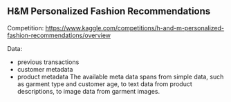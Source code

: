 ## H&M Personalized Fashion Recommendations

Competition: https://www.kaggle.com/competitions/h-and-m-personalized-fashion-recommendations/overview

Data:
- previous transactions
- customer metadata
- product metadata
The available meta data spans from simple data, such as garment type and customer age, to text data from product descriptions, to image data from garment images.


